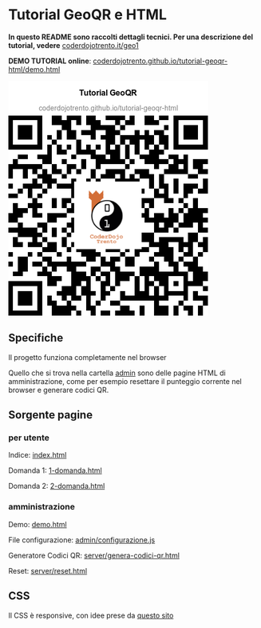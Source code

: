 

# Tutorial GeoQR e HTML

**In questo README sono raccolti dettagli tecnici. Per una descrizione del tutorial, vedere** <a href="https://www.coderdojotrento.it/geo1" target="_blank">coderdojotrento.it/geo1</a>

**DEMO TUTORIAL online**: <a href="https://coderdojotrento.github.io/tutorial-geoqr-html/demo.html" target="_blank">coderdojotrento.github.io/tutorial-geoqr-html/demo.html</a>


![](img/codici-qr/0-codice-qr.png)


## Specifiche

Il progetto funziona completamente nel browser

Quello che si trova nella cartella [admin](admin) sono  delle pagine HTML di amministrazione, come per esempio resettare il punteggio corrente nel browser e generare codici QR.


## Sorgente pagine


### per utente 

Indice: [index.html](index.html)

Domanda 1: [1-domanda.html](1-domanda.html)

Domanda 2: [2-domanda.html](2-domanda.html)


### amministrazione

Demo: [demo.html](demo.html)

File configurazione: [admin/configurazione.js](admin/js/configurazione.js)

Generatore Codici QR: [server/genera-codici-qr.html](server/genera-codici-qr.html)

Reset: [server/reset.html](server/reset.html)


## CSS

Il CSS è responsive, con idee prese da [questo sito](https://internetingishard.com/html-and-css/responsive-design/)
